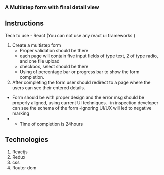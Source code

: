 ### A Multistep form with final detail view

## Instructions

Tech to use - React (You can not use any react ui frameworks )

1. Create a multistep form
    - Proper validation should be there
    - each page will contain five input fields of type text, 2 of type radio, and one file upload
    - checkbox, select should be there
    - Using of percentage bar or progress bar to show the form completion.
2. After completing the form user should redirect to a page where the users can see their entered details.
- Form should be with proper design and the error msg should be properly aligned, using current UI techniques.
-in inspection developer can see the schema of the form
-ignoring UI/UX will led to negative marking
- - Time of completion is 24hours

## Technologies
1. Reactjs
2. Redux
3. css
4. Router dom
